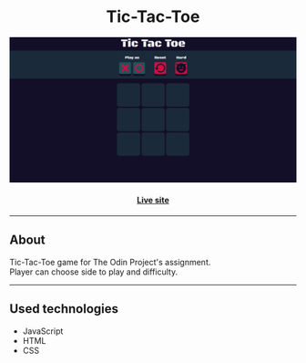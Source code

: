 <h1 align="center">Tic-Tac-Toe</h1>

![Page preview](assets/readmeimg.png)

<h4 align="center"><a href="https://samussd.github.io/tictactoe/">Live site</a></h4>

---

## About
Tic-Tac-Toe game for The Odin Project's assignment. <br/>
Player can choose side to play and difficulty. <br/>

---
## Used technologies
- JavaScript
- HTML
- CSS

